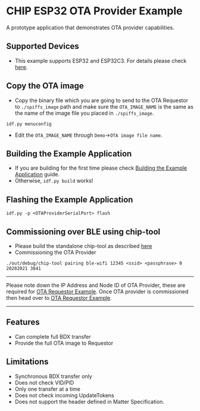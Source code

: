 # CHIP ESP32 OTA Provider Example

A prototype application that demonstrates OTA provider capabilities.

## Supported Devices

-   This example supports ESP32 and ESP32C3. For details please check
    [here](https://github.com/shubhamdp/connectedhomeip/tree/shubhamdp-patch-1/examples/all-clusters-app/esp32#supported-devices).

## Copy the OTA image

-   Copy the binary file which you are going to send to the OTA Requestor to
    `./spiffs_image` path and make sure the `OTA_IMAGE_NAME` is the same as the name
    of the image file you placed in `./spiffs_image`.

```
idf.py menuconfig
```

-   Edit the `OTA_IMAGE_NAME` through `Demo`->`OTA image file name`.

## Building the Example Application

-   If you are building for the first time please check
    [Building the Example Application](https://github.com/shubhamdp/connectedhomeip/tree/shubhamdp-patch-1/examples/all-clusters-app/esp32#building-the-example-application)
    guide.
-   Otherwise, `idf.py build` works!

## Flashing the Example Application

```
idf.py -p <OTAProviderSerialPort> flash
```

## Commissioning over BLE using chip-tool

-   Please build the standalone chip-tool as described [here](../../chip-tool)
-   Commissioning the OTA Provider

```
./out/debug/chip-tool pairing ble-wifi 12345 <ssid> <passphrase> 0 20202021 3841
```

---

Please note down the IP Address and Node ID of OTA Provider, these are required
for [OTA Requestor Example](../../ota-requestor-app/esp32). Once OTA provider is
commissioned then head over to
[OTA Requestor Example](../../ota-requestor-app/esp32).

---

## Features

-   Can complete full BDX transfer
-   Provide the full OTA image to Requestor

## Limitations

-   Synchronous BDX transfer only
-   Does not check VID/PID
-   Only one transfer at a time
-   Does not check incoming UpdateTokens
-   Does not support the header defined in Matter Specification.
